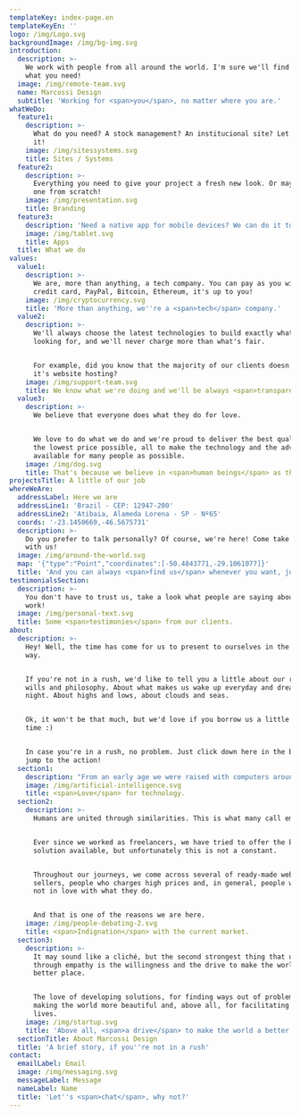 ```yaml
---
templateKey: index-page.en
templateKeyEn: ''
logo: /img/Logo.svg
backgroundImage: /img/bg-img.svg
introduction:
  description: >-
    We work with people from all around the world. I'm sure we'll find exactly
    what you need!
  image: /img/remote-team.svg
  name: Marcossi Design
  subtitle: 'Working for <span>you</span>, no matter where you are.'
whatWeDo:
  feature1:
    description: >-
      What do you need? A stock management? An institucional site? Let's build
      it!
    image: /img/sitessystems.svg
    title: Sites / Systems
  feature2:
    description: >-
      Everything you need to give your project a fresh new look. Or maybe build
      one from scratch!
    image: /img/presentation.svg
    title: Branding
  feature3:
    description: 'Need a native app for mobile devices? We can do it too, relax!'
    image: /img/tablet.svg
    title: Apps
  title: What we do
values:
  value1:
    description: >-
      We are, more than anything, a tech company. You can pay as you wish:
      credit card, PayPal, Bitcoin, Ethereum, it's up to you!
    image: /img/cryptocurrency.svg
    title: 'More than anything, we''re a <span>tech</span> company.'
  value2:
    description: >-
      We'll always choose the latest technologies to build exactly what you're
      looking for, and we'll never charge more than what's fair.


      For example, did you know that the majority of our clients doesn't pay for
      it's website hosting?
    image: /img/support-team.svg
    title: We know what we're doing and we'll be always <span>transparent</span>.
  value3:
    description: >-
      We believe that everyone does what they do for love.


      We love to do what we do and we're proud to deliver the best quality for
      the lowest price possible, all to make the technology and the advance
      available for many people as possible.
    image: /img/dog.svg
    title: That's because we believe in <span>human beings</span> as they are.
projectsTitle: A little of our job
whereWeAre:
  addressLabel: Here we are
  addressLine1: 'Brazil - CEP: 12947-200'
  addressLine2: 'Atibaia, Alameda Lorena - SP - Nº65'
  coords: '-23.1450669,-46.5675731'
  description: >-
    Do you prefer to talk personally? Of course, we're here! Come take coffee
    with us!
  image: /img/around-the-world.svg
  map: '{"type":"Point","coordinates":[-50.4843771,-29.1061077]}'
  title: 'And you can always <span>find us</span> whenever you want, just stop by!'
testimonialsSection:
  description: >-
    You don't have to trust us, take a look what people are saying about our
    work!
  image: /img/personal-text.svg
  title: Some <span>testimonies</span> from our clients.
about:
  description: >-
    Hey! Well, the time has come for us to present to ourselves in the correct
    way.


    If you're not in a rush, we'd like to tell you a little about our reasons,
    wills and philosophy. About what makes us wake up everyday and dream every
    night. About highs and lows, about clouds and seas.


    Ok, it won't be that much, but we'd love if you borrow us a little of your
    time :)


    In case you're in a rush, no problem. Just click down here in the button and
    jump to the action!
  section1:
    description: "From an early age we were raised with computers around us. Not only computers, some of us was created was with tablets and smartphones as well.\r\n\nWe were introduced to this world when we didn't even imagine how much we could do with them.\r\n\nThis, in addition to what we've learned over the years, has given us a real passion for creating and manipulating technology for the sake of dreams and humans."
    image: /img/artificial-intelligence.svg
    title: <span>Love</span> for technology.
  section2:
    description: >-
      Humans are united through similarities. This is what many call empathy.


      Ever since we worked as freelancers, we have tried to offer the best
      solution available, but unfortunately this is not a constant.


      Throughout our journeys, we come across several of ready-made website
      sellers, people who charges high prices and, in general, people who are
      not in love with what they do.


      And that is one of the reasons we are here.
    image: /img/people-debating-2.svg
    title: <span>Indignation</span> with the current market.
  section3:
    description: >-
      It may sound like a cliché, but the second strongest thing that unites us
      through empathy is the willingness and the drive to make the world a
      better place.


      The love of developing solutions, for finding ways out of problems, for
      making the world more beautiful and, above all, for facilitating people's
      lives.
    image: /img/startup.svg
    title: 'Above all, <span>a drive</span> to make the world a better place.'
  sectionTitle: About Marcossi Design
  title: 'A brief story, if you''re not in a rush'
contact:
  emailLabel: Email
  image: /img/messaging.svg
  messageLabel: Message
  nameLabel: Name
  title: 'Let''s <span>chat</span>, why not?'
---
```


